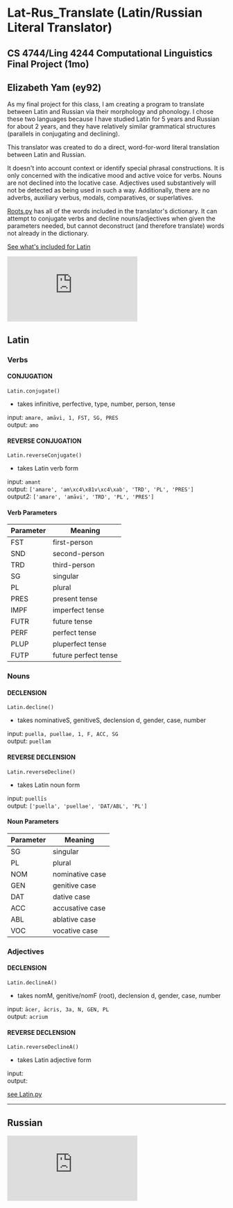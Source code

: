 [comment]: <> (Elizabeth Yam ey92)
# Lat-Rus_Translate (Latin/Russian Literal Translator)
## CS 4744/Ling 4244 Computational Linguistics Final Project (1mo)
## Elizabeth Yam (ey92)
As my final project for this class, I am creating a program to translate between Latin and Russian via their morphology and phonology. I chose these two languages because I have studied Latin for 5 years and Russian for about 2 years, and they have relatively similar grammatical structures (parallels in conjugating and declining).<br>

This translator was created to do a direct, word-for-word literal translation between Latin and Russian. <br>

It doesn't into account context or identify special phrasal constructions. It is only concerned with the indicative mood and active voice for verbs. Nouns are not declined into the locative case. Adjectives used substantively will not be detected as being used in such a way. Additionally, there are no adverbs, auxiliary verbus, modals, comparatives, or superlatives.<br>

[Roots.py](https://github.com/ey92/Lat-Rus_Translate/blob/master/Roots.py) has all of the words included in the translator's dictionary. It can attempt to conjugate verbs and decline nouns/adjectives when given the parameters needed, but cannot deconstruct (and therefore translate) words not already in the dictionary.<br>

[See what's included for Latin](https://github.com/ey92/Lat-Rus_Translate/blob/master/Latin.md)

![See what's included for Russian](https://github.com/ey92/Lat-Rus_Translate/blob/master/Russian.md)

## Latin

### Verbs
#### CONJUGATION
`Latin.conjugate()`
- takes infinitive, perfective, type, number, person, tense

input:    `amare, amāvi, 1, FST, SG, PRES`<br>
output:   `amo`<br>

#### REVERSE CONJUGATION
`Latin.reverseConjugate()`
- takes Latin verb form

input:    `amant`<br>
output:   `['amare', 'am\xc4\x81v\xc4\xab', 'TRD', 'PL', 'PRES']`<br>
output2:  `['amare', 'amāvi', 'TRD', 'PL', 'PRES']`<br>

#### Verb Parameters

| Parameter | Meaning |
| --------- | ------- |
| FST   | first-person          |
| SND   | second-person         |
| TRD   | third-person          |
| SG    | singular              |
| PL    | plural                |
| PRES  | present tense         |
| IMPF  | imperfect tense       |
| FUTR  | future tense          |
| PERF  | perfect tense         |
| PLUP  | pluperfect tense      |
| FUTP  | future perfect tense  |

### Nouns
#### DECLENSION
`Latin.decline()`
- takes nominativeS, genitiveS, declension d, gender, case, number

input:    `puella, puellae, 1, F, ACC, SG`<br>
output:   `puellam`<br>

#### REVERSE DECLENSION
`Latin.reverseDecline()`
- takes Latin noun form

input:    `puellīs`<br>
output:   `['puella', 'puellae', 'DAT/ABL', 'PL']`<br>

#### Noun Parameters

| Parameter | Meaning |
| --------- | ------- |
| SG  | singular        |
| PL  | plural          |
| NOM | nominative case |
| GEN | genitive case   |
| DAT | dative case     |
| ACC | accusative case |
| ABL | ablative case   |
| VOC | vocative case   |

### Adjectives
#### DECLENSION
`Latin.declineA()`
- takes nomM, genitive/nomF (root), declension d, gender, case, number

input:  `ācer, ācris, 3a, N, GEN, PL`<br>
output: `acrium`<br>

#### REVERSE DECLENSION
`Latin.reverseDeclineA()`
- takes Latin adjective form

input:<br>
output:<br>

[see Latin.py](https://github.com/ey92/Lat-Rus_Translate/blob/master/Latin.py)

---

## Russian

![see Russian.py](https://github.com/ey92/Lat-Rus_Translate/blob/master/Russian.py)